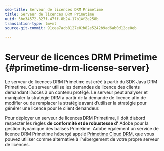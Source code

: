 ```yaml
---
seo-title: Serveur de licences DRM Primetime
title: Serveur de licences DRM Primetime
uuid: 5be34572-327f-47ff-8b24-17b18f2e258b
translation-type: tm+mt
source-git-commit: 91cea7acb8127e02b82e5242b9ad6ab0d12ce0eb

---
```



# Serveur de licences DRM Primetime {#primetime-drm-license-server}

Le serveur de licences DRM Primetime est créé à partir du SDK Java DRM Primetime. Ce serveur utilise les demandes de licence des clients demandant l’accès à un contenu protégé. Le serveur peut analyser et manipuler la stratégie DRM à partir de la demande de licence afin de modifier ou de remplacer la stratégie avant d’utiliser la stratégie pour générer une licence pour le client demandeur.

Pour déployer un serveur de licences DRM Primetime, il doit d’abord respecter les règles **de conformité et de robustesse d’** Adobe pour la gestion dynamique des balises Primetime. Adobe  également  un service de licence DRM Primetime hébergé appelé [Primetime Cloud DRM](../cloud-quick-start/whats-included.md), que vous pouvez utiliser comme alternative à l’hébergement de votre propre serveur de licences.
